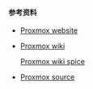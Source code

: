 #### 参考资料
* [Proxmox website](https://www.proxmox.com/en/)
* [Proxmox wiki](https://pve.proxmox.com/wiki/Main_Page)

    [Proxmox wiki spice](https://pve.proxmox.com/wiki/SPICE)
* [Proxmox source](https://git.proxmox.com/)
